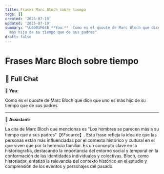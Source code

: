 ```yaml
---
title: Frases Marc Bloch sobre tiempo
tags: []
created: '2025-07-19'
updated: '2025-07-19'
summary: "\U0001F64B **You:**  Como es el quoute de Marc Bloch que dice que uno es
  más hijo de su tiempo que de sus padres"
draft: false
---
```


# Frases Marc Bloch sobre tiempo

## 🧠 Full Chat

🙋 **You:**

Como es el quoute de Marc Bloch que dice que uno es más hijo de su tiempo que de sus padres

---

🤖 **Assistant:**

La cita de Marc Bloch que mencionas es "Los hombres se parecen más a su tiempo que a sus padres"【6†source】. Esta frase refleja la idea de que las personas están más influenciadas por el contexto histórico y cultural en el que viven que por la herencia familiar. Es un concepto clave en la historiografía, destacando la importancia del entorno social y temporal en la conformación de las identidades individuales y colectivas. Bloch, como historiador, enfatizó la relevancia del contexto histórico en el estudio y comprensión de los eventos y personajes del pasado.